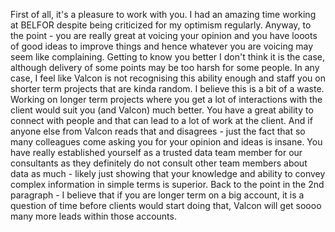 First of all, it's a pleasure to work with you. I had an amazing time working at BELFOR despite being criticized for my optimism regularly. Anyway, to the point - you are really great at voicing your opinion and you have looots of good ideas to improve things and hence whatever you are voicing may seem like complaining. Getting to know you better I don't think it is the case, although delivery of some points may be too harsh for some people. In any case, I feel like Valcon is not recognising this ability enough and staff you on shorter term projects that are kinda random. I believe this is a bit of a waste. Working on longer term projects where you get a lot of interactions with the client would suit you (and Valcon) much better. You have a great ability to connect with people and that can lead to a lot of work at the client. And if anyone else from Valcon reads that and disagrees - just the fact that so many colleagues come asking you for your opinion and ideas is insane. You have really established yourself as a trusted data team member for our consultants as they definitely do not consult other team members about data as much - likely just showing that your knowledge and ability to convey complex information in simple terms is superior. Back to the point in the 2nd paragraph - I believe that if you are longer term on a big account, it is a question of time before clients would start doing that, Valcon will get soooo many more leads within those accounts.
